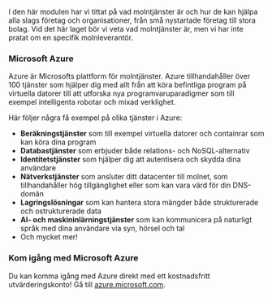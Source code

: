 I den här modulen har vi tittat på vad molntjänster är och hur de kan hjälpa alla slags företag och organisationer, från små nystartade företag till stora bolag. Vid det här laget bör vi veta vad molntjänster är, men vi har inte pratat om en specifik molnleverantör.

### <a name="microsoft-azure"></a>Microsoft Azure

Azure är Microsofts plattform för molntjänster. Azure tillhandahåller över 100 tjänster som hjälper dig med allt från att köra befintliga program på virtuella datorer till att utforska nya programvaruparadigmer som till exempel intelligenta robotar och mixad verklighet.

Här följer några få exempel på olika tjänster i Azure:

- **Beräkningstjänster** som till exempel virtuella datorer och containrar som kan köra dina program
- **Databastjänster** som erbjuder både relations- och NoSQL-alternativ
- **Identitetstjänster** som hjälper dig att autentisera och skydda dina användare
- **Nätverkstjänster** som ansluter ditt datacenter till molnet, som tillhandahåller hög tillgänglighet eller som kan vara värd för din DNS-domän
- **Lagringslösningar** som kan hantera stora mängder både strukturerade och ostrukturerade data
- **AI- och maskininlärningstjänster** som kan kommunicera på naturligt språk med dina användare via syn, hörsel och tal
- Och mycket mer!

### <a name="get-started-with-microsoft-azure"></a>Kom igång med Microsoft Azure

Du kan komma igång med Azure direkt med ett kostnadsfritt utvärderingskonto! Gå till [azure.microsoft.com](https://azure.microsoft.com).
